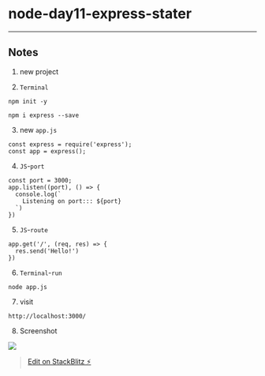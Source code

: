 # node-day11-express-stater




---

## Notes

1. new project

2. `Terminal`

```sh=
npm init -y
```

```sh=
npm i express --save
```

3. new `app.js`

```JS=
const express = require('express');
const app = express();
```

4. `JS`-`port`

```JS=
const port = 3000;
app.listen((port), () => {
  console.log(`
    Listening on port::: ${port}
  `)
})
```

5. `JS`-`route`

```JS=
app.get('/', (req, res) => {
  res.send('Hello!')
})
```

6. `Terminal`-`run`

```sh=
node app.js
```

7. visit

```sh=
http://localhost:3000/
```

8. Screenshot

![](https://i.imgur.com/4ugryux.png)


> [Edit on StackBlitz ⚡️](https://stackblitz.com/edit/node-r6zkk3)
